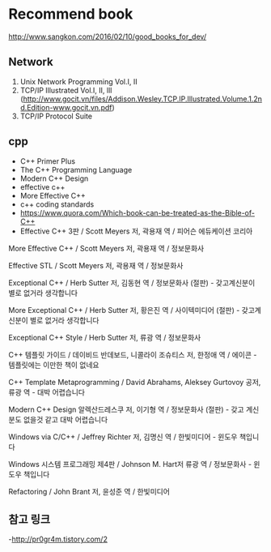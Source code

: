 # Recommend book

http://www.sangkon.com/2016/02/10/good_books_for_dev/

## Network
1. Unix Network Programming Vol.I, II
2. TCP/IP Illustrated Vol.I, II, lll (http://www.gocit.vn/files/Addison.Wesley.TCP.IP.Illustrated.Volume.1.2nd.Edition-www.gocit.vn.pdf)
3. TCP/IP Protocol Suite

## cpp
- C++ Primer Plus
- The C++ Programming Language
- Modern C++ Design
- effective c++  
- More Effective C++
- c++ coding standards  
- https://www.quora.com/Which-book-can-be-treated-as-the-Bible-of-C++
- Effective C++ 3판 / Scott Meyers 저, 곽용재 역 / 피어슨 에듀케이션 코리아

More Effective C++ / Scott Meyers 저, 곽용재 역 / 정보문화사

Effective STL / Scott Meyers 저, 곽용재 역 / 정보문화사

Exceptional C++ / Herb Sutter 저, 김동현 역 / 정보문화사 (절판) - 갖고계신분이 별로 없거라 생각합니다

More Exceptional C++ / Herb Sutter 저, 황은진 역 / 사이텍미디어 (절판) - 갖고계신분이 별로 없거라 생각합니다

Exceptional C++ Style / Herb Sutter 저, 류광 역 / 정보문화사

C++ 템플릿 가이드 / 데이비드 반데보드, 니콜라이 조슈티스 저, 한정애 역 / 에이콘  - 템플릿에는 이만한 책이 없네요

C++ Template Metaprogramming / David Abrahams, Aleksey Gurtovoy 공저, 류광 역 - 대박 어렵습니다

Modern C++ Design 알렉산드레스쿠 저, 이기형 역 / 정보문화사 (절판) - 갖고 계신분도 없을것 같고 대박 어렵습니다

Windows via C/C++ / Jeffrey Richter 저, 김명신 역 / 한빛미디어 - 윈도우 책입니다

Windows 시스템 프로그래밍 제4판 / Johnson M. Hart저 류광 역 / 정보문화사 - 윈도우 책입니다

Refactoring / John Brant 저, 윤성준 역 / 한빛미디어




## 참고 링크   
-http://pr0gr4m.tistory.com/2
